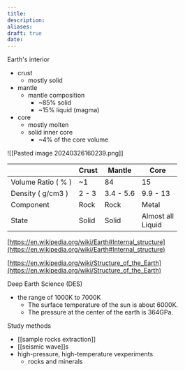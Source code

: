 ```yaml
---
title: 
description: 
aliases: 
draft: true
date:
---
```


Earth's interior
- crust 
	- mostly solid
- mantle 
	- mantle composition
		- ~85% solid 
		- ~15% liquid (magma)
- core 
	- mostly molten 
	- solid inner core 
		- ~4% of the core volume 

![[Pasted image 20240326160239.png]]

|                    | Crust | Mantle    | Core                   |
| ------------------ | ----- | --------- | ---------------------- |
| Volume Ratio ( % ) | ~1    | 84        | 15                     |
| Density ( g/cm3 )  | 2 - 3 | 3.4 - 5.6 | 9.9 - 13               |
| Component          | Rock  | Rock      | Metal                  |
| State              | Solid | Solid     | Almost all  <br>Liquid |
[https://en.wikipedia.org/wiki/Earth#Internal_structure](https://en.wikipedia.org/wiki/Earth#Internal_structure)

[https://en.wikipedia.org/wiki/Structure_of_the_Earth](https://en.wikipedia.org/wiki/Structure_of_the_Earth)


Deep Earth Science (DES) 
- the range of 1000K to 7000K
	- The surface temperature of the sun is about 6000K.
	- The pressure at the center of the earth is 364GPa.




Study methods 
- [[sample rocks extraction]] 
- [[seismic wave]]s 
- high-pressure, high-temperature vexperiments
	- rocks and minerals
